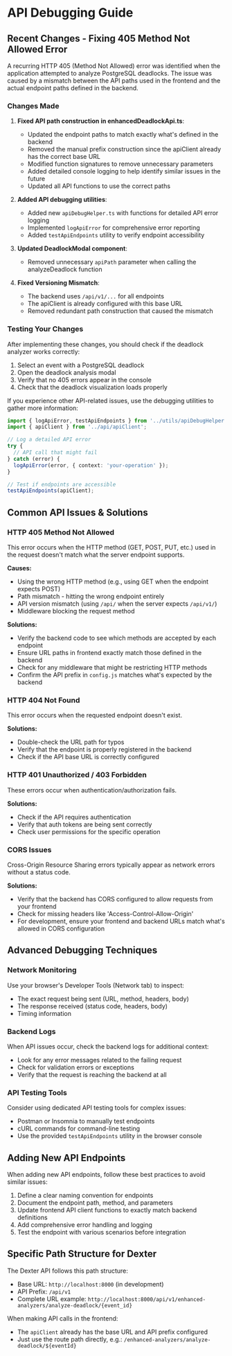 # API Debugging Guide

## Recent Changes - Fixing 405 Method Not Allowed Error

A recurring HTTP 405 (Method Not Allowed) error was identified when the application attempted to analyze PostgreSQL deadlocks. The issue was caused by a mismatch between the API paths used in the frontend and the actual endpoint paths defined in the backend.

### Changes Made

1. **Fixed API path construction in enhancedDeadlockApi.ts**:
   - Updated the endpoint paths to match exactly what's defined in the backend
   - Removed the manual prefix construction since the apiClient already has the correct base URL
   - Modified function signatures to remove unnecessary parameters
   - Added detailed console logging to help identify similar issues in the future
   - Updated all API functions to use the correct paths

2. **Added API debugging utilities**:
   - Added new `apiDebugHelper.ts` with functions for detailed API error logging
   - Implemented `logApiError` for comprehensive error reporting
   - Added `testApiEndpoints` utility to verify endpoint accessibility

3. **Updated DeadlockModal component**:
   - Removed unnecessary `apiPath` parameter when calling the analyzeDeadlock function

4. **Fixed Versioning Mismatch**:
   - The backend uses `/api/v1/...` for all endpoints
   - The apiClient is already configured with this base URL
   - Removed redundant path construction that caused the mismatch

### Testing Your Changes

After implementing these changes, you should check if the deadlock analyzer works correctly:

1. Select an event with a PostgreSQL deadlock
2. Open the deadlock analysis modal
3. Verify that no 405 errors appear in the console
4. Check that the deadlock visualization loads properly

If you experience other API-related issues, use the debugging utilities to gather more information:

```typescript
import { logApiError, testApiEndpoints } from '../utils/apiDebugHelper';
import { apiClient } from '../api/apiClient';

// Log a detailed API error
try {
  // API call that might fail
} catch (error) {
  logApiError(error, { context: 'your-operation' });
}

// Test if endpoints are accessible
testApiEndpoints(apiClient);
```

## Common API Issues & Solutions

### HTTP 405 Method Not Allowed

This error occurs when the HTTP method (GET, POST, PUT, etc.) used in the request doesn't match what the server endpoint supports.

**Causes:**
- Using the wrong HTTP method (e.g., using GET when the endpoint expects POST)
- Path mismatch - hitting the wrong endpoint entirely
- API version mismatch (using `/api/` when the server expects `/api/v1/`)
- Middleware blocking the request method

**Solutions:**
- Verify the backend code to see which methods are accepted by each endpoint
- Ensure URL paths in frontend exactly match those defined in the backend
- Check for any middleware that might be restricting HTTP methods
- Confirm the API prefix in `config.js` matches what's expected by the backend

### HTTP 404 Not Found

This error occurs when the requested endpoint doesn't exist.

**Solutions:**
- Double-check the URL path for typos
- Verify that the endpoint is properly registered in the backend
- Check if the API base URL is correctly configured

### HTTP 401 Unauthorized / 403 Forbidden

These errors occur when authentication/authorization fails.

**Solutions:**
- Check if the API requires authentication
- Verify that auth tokens are being sent correctly
- Check user permissions for the specific operation

### CORS Issues

Cross-Origin Resource Sharing errors typically appear as network errors without a status code.

**Solutions:**
- Verify that the backend has CORS configured to allow requests from your frontend
- Check for missing headers like 'Access-Control-Allow-Origin'
- For development, ensure your frontend and backend URLs match what's allowed in CORS configuration

## Advanced Debugging Techniques

### Network Monitoring

Use your browser's Developer Tools (Network tab) to inspect:
- The exact request being sent (URL, method, headers, body)
- The response received (status code, headers, body)
- Timing information

### Backend Logs

When API issues occur, check the backend logs for additional context:
- Look for any error messages related to the failing request
- Check for validation errors or exceptions
- Verify that the request is reaching the backend at all

### API Testing Tools

Consider using dedicated API testing tools for complex issues:
- Postman or Insomnia to manually test endpoints
- cURL commands for command-line testing
- Use the provided `testApiEndpoints` utility in the browser console

## Adding New API Endpoints

When adding new API endpoints, follow these best practices to avoid similar issues:

1. Define a clear naming convention for endpoints
2. Document the endpoint path, method, and parameters
3. Update frontend API client functions to exactly match backend definitions
4. Add comprehensive error handling and logging
5. Test the endpoint with various scenarios before integration

## Specific Path Structure for Dexter

The Dexter API follows this path structure:
- Base URL: `http://localhost:8000` (in development)
- API Prefix: `/api/v1`
- Complete URL example: `http://localhost:8000/api/v1/enhanced-analyzers/analyze-deadlock/{event_id}`

When making API calls in the frontend:
- The `apiClient` already has the base URL and API prefix configured 
- Just use the route path directly, e.g.: `/enhanced-analyzers/analyze-deadlock/${eventId}`
